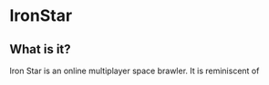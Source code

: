 # IronStar

## What is it?

Iron Star is an online multiplayer space brawler. It is reminiscent of 
